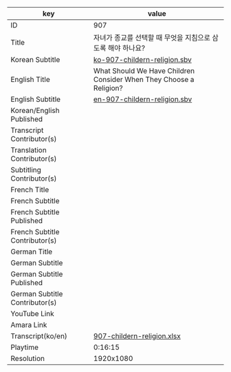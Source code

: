 |  key  |  value  |
|-------|---------|
| ID            | 907 |
| Title         | 자녀가 종교를 선택할 때 무엇을 지침으로 삼도록 해야 하나요? |
| Korean Subtitle | [ko-907-childern-religion.sbv](https://github.com/jungtosociety/dharma-qna/raw/master/sub/907/ko-907-childern-religion.sbv) |
| English Title | What Should We Have Children Consider When They Choose a Religion?  |
| English Subtitle | [en-907-childern-religion.sbv](https://github.com/jungtosociety/dharma-qna/raw/master/sub/907/en-907-childern-religion.sbv) |
| Korean/English Published     |  |
| Transcript Contributor(s)   |  |
| Translation Contributor(s)   |  |
| Subtitling Contributor(s)   |  |
| French Title |  |
| French Subtitle |  |
| French Subtitle Published |  |
| French Subtitle Contributor(s) |  |
| German Title |  |
| German Subtitle |  |
| German Subtitle Published |  |
| German Subtitle Contributor(s) |  |
| YouTube Link  |  |
| Amara Link    |  |
| Transcript(ko/en) | [907-childern-religion.xlsx](https://github.com/jungtosociety/dharma-qna/raw/master/sub/907/907-childern-religion.xlsx) |
| Playtime | 0:16:15 |
| Resolution | 1920x1080|
